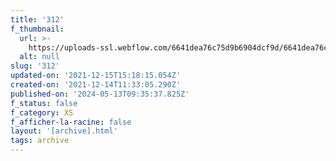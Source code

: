 ```yaml
---
title: '312'
f_thumbnail:
  url: >-
    https://uploads-ssl.webflow.com/6641dea76c75d9b6904dcf9d/6641dea76c75d9b6904dd2ec_312.jpg
  alt: null
slug: '312'
updated-on: '2021-12-15T15:18:15.054Z'
created-on: '2021-12-14T11:33:05.290Z'
published-on: '2024-05-13T09:35:37.825Z'
f_status: false
f_category: XS
f_afficher-la-racine: false
layout: '[archive].html'
tags: archive
---
```



